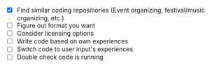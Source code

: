 - [x] Find similar coding repositiories (Event organizing, festival/music organizing, etc.)
- [ ] Figure out format you want
- [ ] Consider licensing options
- [ ] Write code based on own experiences
- [ ] Switch code to user input's experiences
- [ ] Double check code is running
